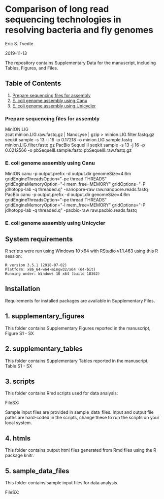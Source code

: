# Comparison of long read sequencing technologies in resolving bacteria and fly genomes

Eric S. Tvedte

2019-11-13

The repository contains Supplementary Data for the manuscript, including Tables, Figures, and Files.

## Table of Contents
1. [Prepare sequencing files for assembly](#ecoli.prep)
2. [E. coli genome assembly using Canu](#ecoli.canu)
3. [E. coli genome assembly using Unicycler](#ecoli.uni)



### Prepare sequencing files for assembly <a name="ecoli.prep"></a>
MinION LIG  
zcat minion.LIG.raw.fastq.gz | NanoLyse | gzip > minion.LIG.filter.fastq.gz
seqkit sample -s 13 -j 16 -p 0.17218 -o minion.LIG.sample.fastq minion.LIG.filter.fastq.gz
PacBio Sequel II
seqkit sample -s 13 -j 16 -p 0.0212566 -o pbSequelII.sample.fastq pbSequelII.raw.fastq.gz

### E. coli genome assembly using Canu <a name="ecoli.canu"></a>
MinION
canu -p output.prefix -d output.dir genomeSize=4.6m gridEngineThreadsOption="-pe thread THREADS" gridEngineMemoryOption="-l mem_free=MEMORY" gridOptions="-P jdhotopp-lab -q threaded.q" -nanopore-raw raw.nanopore.reads.fastq
PacBio
canu -p output.prefix -d output.dir genomeSize=4.6m gridEngineThreadsOption="-pe thread THREADS" gridEngineMemoryOption="-l mem_free=MEMORY" gridOptions="-P jdhotopp-lab -q threaded.q" -pacbio-raw raw.pacbio.reads.fastq

### E. coli genome assembly using Unicycler <a name="ecoli.uni"></a>

## System requirements

R scripts were run using Windows 10 x64 with RStudio v1.1.463 using this R session:
```
R version 3.5.1 (2018-07-02)
Platform: x86_64-w64-mingw32/x64 (64-bit)
Running under: Windows 10 x64 (build 18362)
```
## Installation
Requirements for installed packages are available in Supplementary Files. 

## 1. supplementary_figures
This folder contains Supplementary Figures reported in the manuscript, Figure S1 - SX

## 2. supplementary_tables
This folder contains Supplementary Tables reported in the manuscript, Table S1 - SX

## 3. scripts
This folder contains Rmd scripts used for data analysis:

FileSX:

Sample input files are provided in sample_data_files. Input and output file paths are hard-coded in the scripts, change these to run the scripts on your local system.

## 4. htmls

This folder contains output html files generated from Rmd files using the R package knitr.

## 5. sample_data_files
This folder contains sample input files for data analysis. 

FileSX: 
